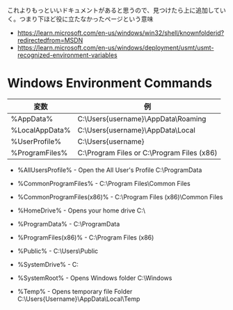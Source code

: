 これよりもっといいドキュメントがあると思うので、見つけたら上に追加していく。つまり下ほど役に立たなかったページという意味 

* https://learn.microsoft.com/en-us/windows/win32/shell/knownfolderid?redirectedfrom=MSDN
* https://learn.microsoft.com/en-us/windows/deployment/usmt/usmt-recognized-environment-variables



# Windows Environment Commands

|変数|例|
|-|-|
|%AppData%|C:\Users\{username}\AppData\Roaming|
|%LocalAppData%| C:\Users\{username}\AppData\Local|
|%UserProfile%|C:\Users\{username}|
|%ProgramFiles%|C:\Program Files or C:\Program Files (x86)|


* %AllUsersProfile% - Open the All User's Profile C:\ProgramData

* %CommonProgramFiles% - C:\Program Files\Common Files
* %CommonProgramFiles(x86)% - C:\Program Files (x86)\Common Files
* %HomeDrive% - Opens your home drive C:\
* %ProgramData% - C:\ProgramData

* %ProgramFiles(x86)% - C:\Program Files (x86)
* %Public% - C:\Users\Public
* %SystemDrive% - C:
* %SystemRoot% - Opens Windows folder C:\Windows
* %Temp% - Opens temporary file Folder C:\Users\{Username}\AppData\Local\Temp
